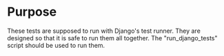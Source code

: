 # Purpose

These tests are supposed to run with Django's test runner.
They are designed so that it is safe to run them all together.
The "run_django_tests" script should be used to run them.